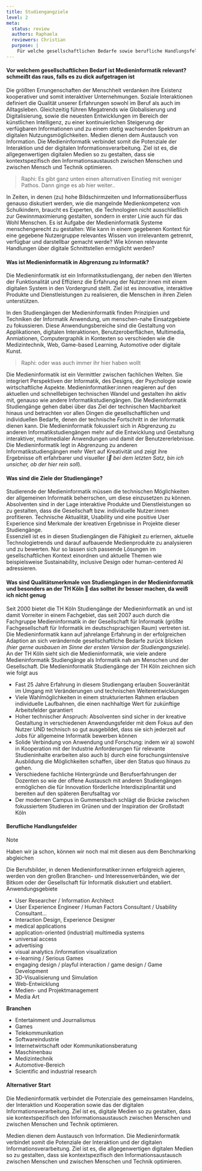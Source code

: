 ```yaml
---
title: Studiengangziele
level: 2
meta:
  status: review
  authors: Raphaela
  reviewers: Christian
  purpose: | 
    Für welche gesellschaftlichen Bedarfe sowie berufliche Handlungsfelder qualifiziert der Studiengang (Studiengangziele)?
---
```




#### Vor welchem gesellschaftlichen Bedarf ist Medieninformatik relevant? schmeißt das raus, falls es zu dick aufgetragen ist

Die größten Errungenschaften der Menschheit verdanken ihre Existenz kooperativer und somit interaktiver Unternehmungen. Soziale Interaktionen definiert die Qualität unserer Erfahrungen sowohl im Beruf als auch im Alltagsleben. Gleichzeitig führen Megatrends wie Globalisierung und Digitalisierung, sowie die neuesten Entwicklungen im Bereich der künstlichen Intelligenz, zu einer kontinuierlichen Steigerung der verfügbaren Informationen und zu einem stetig wachsenden Spektrum an digitalen Nutzungsmöglichkeiten.
Medien dienen dem Austausch von Information. Die Medieninformatik verbindet somit die Potenziale der Interaktion und der digitalen Informationsverarbeitung. Ziel ist es, die allgegenwertigen digitalen Medien so zu gestalten, dass sie kontextspezifisch den Informationsaustausch zwischen Menschen und zwischen Mensch und Technik optimieren.

> Raphi: Es gibt ganz unten einen alternativen Einstieg mit weniger Pathos. Dann ginge es ab hier weiter..

In Zeiten, in denen (zu) hohe Bildschirmzeiten und Informationsüberfluss genauso diskutiert werden, wie die mangelnde Medienkompetenz von Schulkindern, braucht es Experten, die Technologien nicht ausschließlich zur Gewinnmaximierung gestalten, sondern in erster Linie auch für das Wohl Menschen. Es ist Aufgabe der Medieninformatik Systeme menschengerecht zu gestalten: Wie kann in einem gegebenen Kontext für eine gegebene Nutzergruppe relevantes Wissen von irrelevantem getrennt, verfügbar und darstellbar gemacht werde? Wie können relevante Handlungen über digitale Schnittstellen ermöglicht werden?

#### Was ist Medieninformatik in Abgrenzung zu Informatik?

Die Medieninformatik ist ein Informatikstudiengang, der neben den Werten der Funktionalität und Effizienz die Erfahrung der Nutzer:innen mit einem digitalen System in den Vordergrund stellt. Ziel ist es innovative, interaktive Produkte und Dienstleistungen zu realisieren, die Menschen in ihren Zielen unterstützen.

In den Studiengängen der Medieninformatik finden Prinzipien und Techniken der Informatik Anwendung, um menschen-nahe Einsatzgebiete zu fokussieren. Diese Anwendungsbereiche sind die Gestaltung von Applikationen, digitalen Interaktionen, Benutzeroberflächen, Multimedia, Anmiationen, Computergraphik in Kontexten so verschieden wie die Medizintechnik, Web, Game-based Learning, Automotive oder digitale Kunst.

>  Raphi: oder was auch immer ihr hier haben wollt

Die Medieninformatik ist ein Vermittler zwischen fachlichen Welten. Sie integriert Perspektiven der Informatik, des Designs, der Psychologie sowie wirtschaftliche Aspekte. Medieninformatiker:innen reagieren auf den aktuellen und schnelllebigen technischen Wandel und gestalten ihn aktiv mit, genauso wie andere Informatikstudiengängen. Die Medieninformatik Studiengänge gehen dabei über das Ziel der technischen Machbarkeit hinaus und betrachten vor allen Dingen die gesellschaftlichen und individuellen Bedarfe, denen der technische Fortschritt in der Informatik dienen kann.
Die Medieninformatik fokussiert sich in Abgrenzung zu anderen Informatikstudiengängen mehr auf die Entwicklung und Gestaltung interaktiver, multimedialer Anwendungen und damit der Benutzererlebnisse.  Die Medieninformatik legt in Abgrenzung zu anderen Informatikstudiengängen mehr Wert auf Kreativität und zeigt ihre Ergebnisse oft erfahrbarer und visueller (* bei dem letzten Satz, bin ich unsicher, ob der hier rein soll*).

#### Was sind die Ziele der Studiengänge?

Studierende der Medieninformatik müssen die technischen Möglichkeiten der allgemeinen Informatik beherrschen, um diese einzusetzen zu können. Absolventen sind in der Lage interaktive Produkte und Dienstleistungen so zu gestalten, dass die Gesellschaft bzw. individuelle Nutzer:innen profitieren. Technische Aktualität, Usability und eine positive User Experience sind Merkmale der kreativen Ergebnisse in Projekte dieser Studiengänge.  
Essenziell ist es in diesen Studiengängen die Fähigkeit zu erlernen, aktuelle Technologietrends und darauf aufbauende Medienprodukte zu analysieren und zu bewerten. Nur so lassen sich passende Lösungen im gesellschaftlichen Kontext einordnen und aktuelle Themen wie beispielsweise Sustainability, inclusive Design oder human-centered AI adressieren.

#### Was sind Qualitätsmerkmale von Studiengängen in der Medieninformatik und besonders an der TH Köln  das solltet ihr besser machen, da weiß ich nicht genug

Seit 2000 bietet die TH Köln Studiengänge der Medieninformatik an und ist damit Vorreiter in einem Fachgebiet, das seit 2007 auch durch die Fachgruppe Medieninformatik in der Gesellschaft für Informatik (größte Fachgesellschaft für Informatik im deutschsprachigen Raum) vertreten ist. Die Medieninformatik kann auf jahrelange Erfahrung in der erfolgreichen Adaption an sich verändernde gesellschaftliche Bedarfe zurück blicken *(hier gerne ausbauen im Sinne der ersten Version der Studiengangsziele)*. An der TH Köln sieht sich die Medieninformatik, wie viele andere Medieninformatik Studiengänge als Informatik nah am Menschen und der Gesellschaft. Die Medieninformatik Studiengänge der TH Köln zeichnen sich wie folgt aus

- Fast 25 Jahre Erfahrung in diesem Studiengang erlauben Souveränität im Umgang mit Veränderungen und technischen Weiterentwicklungen
- Viele Wahlmöglichkeiten in einem strukturierten Rahmen erlauben individuelle Laufbahnen, die einen nachhaltige Wert für zukünftige Arbeitsfelder garantiert
- Hoher technischer Anspruch: Absolventen sind sicher in der kreative Gestaltung in verschiedenen Anwendungsfelder mit dem Fokus auf den Nutzer UND technisch so gut ausgebildet, dass sie sich jederzeit auf Jobs für allgemeine Informatik bewerben können
- Solide Verbindung von Anwendung und Forschung: indem wir a) sowohl in Kooperation mit der Industrie Anforderungen für relevante Studieninhalte erarbeiten also auch b) durch eine forschungsintensive Ausbildung die Möglichkeiten schaffen, über den Status quo hinaus zu gehen.
- Verschiedene fachliche Hintergründe und Berufserfahrungen der Dozenten so wie der offene Austausch mit anderen Studiengängen ermöglichen die für Innovation förderliche Interdisziplinarität und bereiten auf den späteren Berufsalltag vor
- Der modernen Campus in Gummersbach schlägt die Brücke zwischen fokussiertem Studieren im Grünen und der Inspiration der Großstadt Köln

#### Berufliche Handlungsfelder

> [!NOTE]
> Haben wir ja schon, können wir noch mal mit diesen aus dem Benchmarking abgleichen

Die Berufsbilder, in denen Medieninformatiker:innen erfolgreich agieren, werden von den großen Branchen- und Interessenverbänden, wie der Bitkom oder der Gesellschaft für Informatik diskutiert und etabliert.
Anwendungsgebiete

- User Researcher / Information Architect
- User Experience Engineer / Human Factors Consultant / Usability Consultant...
- Interaction Design, Experience Designer
- medical applications
- application-oriented (industrial) multimedia systems
- universal access
- advertising
- visual analytics /information visualization
- e-learning / Serious Games
- engaging design / playful interaction / game design / Game Development
- 3D-Visualisierung und Simulation
- Web-Entwicklung
- Medien- und Projektmanagement
- Media Art

**Branchen**

- Entertainment und Journalismus
- Games
- Telekommunikation
- Softwareindustrie
- Internetwirtschaft oder Kommunikationsberatung
- Maschinenbau
- Medizintechnik
- Automotive-Bereich
- Scientific and industrial research

#### Alternativer Start

Die Medieninformatik verbindet die Potenziale des gemeinsamen Handelns, der Interaktion und Kooperation sowie das der digitalen Informationsverarbeitung. Ziel ist es, digitale Medien so zu gestalten, dass sie kontextspezifisch den Informationsaustausch zwischen Menschen und zwischen Menschen und Technik optimieren.

Medien dienen dem Austausch von Information. Die Medieninformatik verbindet somit die Potenziale der Interaktion und der digitalen Informationsverarbeitung. Ziel ist es, die allgegenwertigen digitalen Medien so zu gestalten, dass sie kontextspezifisch den Informationsaustausch zwischen Menschen und zwischen Menschen und Technik optimieren.
